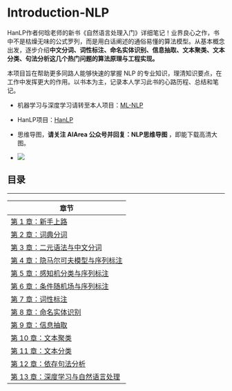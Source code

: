 # Introduction-NLP
HanLP作者何晗老师的新书《自然语言处理入门》详细笔记！业界良心之作，书中不是枯燥无味的公式罗列，而是用白话阐述的通俗易懂的算法模型。从基本概念出发，逐步介绍**中文分词、词性标注、命名实体识别、信息抽取、文本聚类、文本分类、句法分析这几个热门问题的算法原理与工程实现。**

本项目旨在帮助更多同路人能够快速的掌握 NLP 的专业知识，理清知识要点，在工作中发挥更大的作用。以书本为主，记录本人学习此书的心路历程、总结和笔记。

- 机器学习与深度学习请转至本人项目：[ML-NLP](https://github.com/NLP-LOVE/ML-NLP)

- HanLP项目：[HanLP](https://github.com/hankcs/HanLP)

- 思维导图，**请关注 AIArea 公众号并回复：NLP思维导图** ，即能下载高清大图。

- ![](https://github.com/NLP-LOVE/Introduction-NLP/raw/master/img/2020-2-3_16-0-25.png?raw=true)
  



## 目录

----

| 章节                                                         |
| ------------------------------------------------------------ |
| [第 1 章：新手上路](https://github.com/NLP-LOVE/Introduction-NLP/blob/master/chapter/1.%20%E6%96%B0%E6%89%8B%E4%B8%8A%E8%B7%AF.md) |
| [第 2 章：词典分词](https://github.com/NLP-LOVE/Introduction-NLP/blob/master/chapter/2.%E8%AF%8D%E5%85%B8%E5%88%86%E8%AF%8D.md) |
| [第 3 章：二元语法与中文分词](https://github.com/NLP-LOVE/Introduction-NLP/blob/master/chapter/3.%E4%BA%8C%E5%85%83%E8%AF%AD%E6%B3%95%E4%B8%8E%E4%B8%AD%E6%96%87%E5%88%86%E8%AF%8D.md) |
| [第 4 章：隐马尔可夫模型与序列标注](https://github.com/NLP-LOVE/Introduction-NLP/blob/master/chapter/4.%E9%9A%90%E9%A9%AC%E5%B0%94%E5%8F%AF%E5%A4%AB%E6%A8%A1%E5%9E%8B%E4%B8%8E%E5%BA%8F%E5%88%97%E6%A0%87%E6%B3%A8.md ) |
| [第 5 章：感知机分类与序列标注](https://github.com/NLP-LOVE/Introduction-NLP/blob/master/chapter/5.%E6%84%9F%E7%9F%A5%E6%9C%BA%E5%88%86%E7%B1%BB%E4%B8%8E%E5%BA%8F%E5%88%97%E6%A0%87%E6%B3%A8.md) |
| [第 6 章：条件随机场与序列标注](https://github.com/NLP-LOVE/Introduction-NLP/blob/master/chapter/6.%E6%9D%A1%E4%BB%B6%E9%9A%8F%E6%9C%BA%E5%9C%BA%E4%B8%8E%E5%BA%8F%E5%88%97%E6%A0%87%E6%B3%A8.md) |
| [第 7 章：词性标注](https://github.com/NLP-LOVE/Introduction-NLP/blob/master/chapter/7.%E8%AF%8D%E6%80%A7%E6%A0%87%E6%B3%A8.md) |
| [第 8 章：命名实体识别](https://github.com/NLP-LOVE/Introduction-NLP/blob/master/chapter/8.%E5%91%BD%E5%90%8D%E5%AE%9E%E4%BD%93%E8%AF%86%E5%88%AB.md) |
| [第 9 章：信息抽取](https://github.com/NLP-LOVE/Introduction-NLP/blob/master/chapter/9.%E4%BF%A1%E6%81%AF%E6%8A%BD%E5%8F%96.md) |
| [第 10 章：文本聚类](https://github.com/NLP-LOVE/Introduction-NLP/blob/master/chapter/10.%E6%96%87%E6%9C%AC%E8%81%9A%E7%B1%BB.md) |
| [第 11 章：文本分类](https://github.com/NLP-LOVE/Introduction-NLP/blob/master/chapter/11.%E6%96%87%E6%9C%AC%E5%88%86%E7%B1%BB.md) |
| [第 12 章：依存句法分析](https://github.com/NLP-LOVE/Introduction-NLP/blob/master/chapter/12.%E4%BE%9D%E5%AD%98%E5%8F%A5%E6%B3%95%E5%88%86%E6%9E%90.md) |
| [第 13 章：深度学习与自然语言处理](https://github.com/NLP-LOVE/Introduction-NLP/blob/master/chapter/13.%E6%B7%B1%E5%BA%A6%E5%AD%A6%E4%B9%A0%E4%B8%8E%E8%87%AA%E7%84%B6%E8%AF%AD%E8%A8%80%E5%A4%84%E7%90%86.md) |


